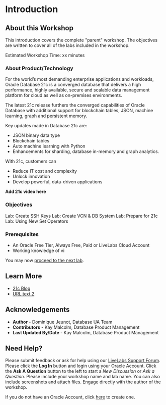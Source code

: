 # Introduction

## About this Workshop

This introduction covers the complete "parent" workshop. The objectives are written to cover all of the labs included in the workshop.

Estimated Workshop Time: xx minutes 

### About Product/Technology
For the world’s most demanding enterprise applications and workloads, Oracle Database 21c is a converged database that delivers a high performance, highly available, secure and scalable data management platform for cloud as well as on-premises environments.

The latest 21c release furthers the converged capabilities of Oracle Database with additional support for blockchain tables, JSON, machine learning, graph and 
persistent memory.

Key updates made in Database 21c are:
* JSON binary data type
* Blockchain tables
* Auto machine learning with Python 
* Enhancements for sharding, database in-memory and graph analytics.

With 21c, customers can
* Reduce IT cost and complexity 
* Unlock innovation
* Develop powerful, data-driven applications


**Add 21c video here**
  [](youtube:zNKxJjkq0Pw)

### Objectives

Lab:  Create SSH Keys
Lab:  Create VCN & DB System
Lab:  Prepare for 21c
Lab:  Using New Set Operators

### Prerequisites

* An Oracle Free Tier, Always Free, Paid or LiveLabs Cloud Account
* Working knowledge of vi


You may now [proceed to the next lab](#next).

## Learn More

* [21c Blog](http://docs.oracle.com)
* [URL text 2](http://docs.oracle.com)

## Acknowledgements
* **Author** - Dominique Jeunot, Database UA Team
* **Contributors** - Kay Malcolm, Database Product Management
* **Last Updated By/Date** - Kay Malcolm, Database Product Management

## Need Help?
Please submit feedback or ask for help using our [LiveLabs Support Forum](https://community.oracle.com/tech/developers/categories/livelabsdiscussions). Please click the **Log In** button and login using your Oracle Account. Click the **Ask A Question** button to the left to start a *New Discussion* or *Ask a Question*.  Please include your workshop name and lab name.  You can also include screenshots and attach files.  Engage directly with the author of the workshop.

If you do not have an Oracle Account, click [here](https://profile.oracle.com/myprofile/account/create-account.jspx) to create one.
